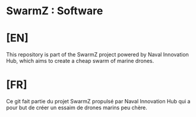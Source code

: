 SwarmZ : Software
=======

# [EN]
This repository is part of the SwarmZ project powered by Naval Innovation Hub, which aims to create a cheap swarm of marine drones.


# [FR]
Ce git fait partie du projet SwarmZ propulsé par Naval Innovation Hub qui a pour but de créer un essaim de drones marins peu chère. 





